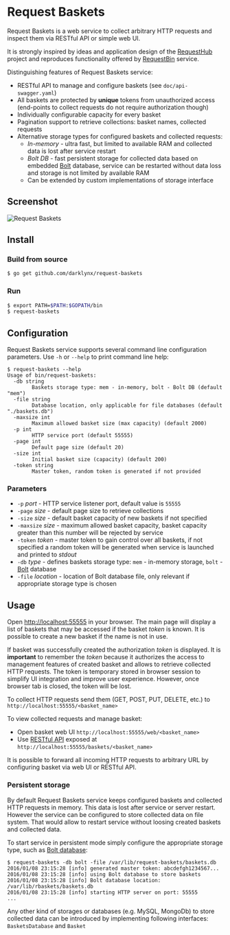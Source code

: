 # Request Baskets

Request Baskets is a web service to collect arbitrary HTTP requests and inspect them via RESTful API or simple web UI.

It is strongly inspired by ideas and application design of the [RequestHub](https://github.com/kyledayton/requesthub) project and reproduces functionality offered by [RequestBin](http://requestb.in/) service.

Distinguishing features of Request Baskets service:

 * RESTful API to manage and configure baskets (see `doc/api-swagger.yaml`)
 * All baskets are protected by **unique** tokens from unauthorized access (end-points to collect requests do not require authorization though)
 * Individually configurable capacity for every basket
 * Pagination support to retrieve collections: basket names, collected requests
 * Alternative storage types for configured baskets and collected requests:
   * *In-memory* - ultra fast, but limited to available RAM and collected data is lost after service restart
   * *Bolt DB* - fast persistent storage for collected data based on embedded [Bolt](https://github.com/boltdb/bolt) database, service can be restarted without data loss and storage is not limited by available RAM
   * Can be extended by custom implementations of storage interface

## Screenshot

![Request Baskets](http://i.imgur.com/T2mcNN9.png)

## Install

### Build from source

```bash
$ go get github.com/darklynx/request-baskets
```

### Run

```bash
$ export PATH=$PATH:$GOPATH/bin
$ request-baskets
```

## Configuration

Request Baskets service supports several command line configuration parameters. Use `-h` or `--help` to print command line help:

```
$ request-baskets --help
Usage of bin/request-baskets:
  -db string
    	Baskets storage type: mem - in-memory, bolt - Bolt DB (default "mem")
  -file string
    	Database location, only applicable for file databases (default "./baskets.db")
  -maxsize int
    	Maximum allowed basket size (max capacity) (default 2000)
  -p int
    	HTTP service port (default 55555)
  -page int
    	Default page size (default 20)
  -size int
    	Initial basket size (capacity) (default 200)
  -token string
    	Master token, random token is generated if not provided
```

### Parameters

 * `-p` *port* - HTTP service listener port, default value is `55555`
 * `-page` *size* - default page size to retrieve collections
 * `-size` *size* - default basket capacity of new baskets if not specified
 * `-maxsize` *size* - maximum allowed basket capacity, basket capacity greater than this number will be rejected by service
 * `-token` *token* - master token to gain control over all baskets, if not specified a random token will be generated when service is launched and printed to *stdout*
 * `-db` *type* - defines baskets storage type: `mem` - in-memory storage, `bolt` - [Bolt](https://github.com/boltdb/bolt/) database
 * `-file` *location* - location of Bolt database file, only relevant if appropriate storage type is chosen

## Usage

Open [http://localhost:55555](http://localhost:55555) in your browser. The main page will display a list of baskets that may be accessed if the basket *token* is known. It is possible to create a new basket if the name is not in use.

If basket was successfully created the authorization *token* is displayed. It is **important** to remember the *token* because it authorizes the access to management features of created basket and allows to retrieve collected HTTP requests. The token is temporary stored in browser session to simplify UI integration and improve user experience. However, once browser tab is closed, the token will be lost.

To collect HTTP requests send them (GET, POST, PUT, DELETE, etc.) to `http://localhost:55555/<basket_name>`

To view collected requests and manage basket:
 * Open basket web UI `http://localhost:55555/web/<basket_name>`
 * Use [RESTful API](https://github.com/darklynx/request-baskets/blob/master/doc/api-swagger.yaml) exposed at `http://localhost:55555/baskets/<basket_name>`

It is possible to forward all incoming HTTP requests to arbitrary URL by configuring basket via web UI or RESTful API.

### Persistent storage

By default Request Baskets service keeps configured baskets and collected HTTP requests in memory. This data is lost after service or server restart. However the service can be configured to store collected data on file system. That would allow to restart service without loosing created baskets and collected data.

To start service in persistent mode simply configure the appropriate storage type, such as [Bolt database](https://github.com/boltdb/bolt/):

```
$ request-baskets -db bolt -file /var/lib/request-baskets/baskets.db
2016/01/08 23:15:28 [info] generated master token: abcdefgh1234567...
2016/01/08 23:15:28 [info] using Bolt database to store baskets
2016/01/08 23:15:28 [info] Bolt database location: /var/lib/rbaskets/baskets.db
2016/01/08 23:15:28 [info] starting HTTP server on port: 55555
...
```

Any other kind of storages or databases (e.g. MySQL, MongoDb) to store collected data can be introduced by implementing following interfaces: `BasketsDatabase` and `Basket`
